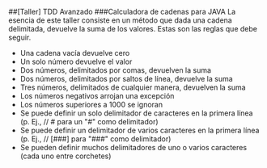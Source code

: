 ##[Taller] TDD Avanzado
###Calculadora de cadenas para JAVA
La esencia de este taller consiste en un método que dada una cadena delimitada, devuelve la suma de los valores. Estas son las reglas que debe seguir.

- Una cadena vacía devuelve cero
- Un solo número devuelve el valor
- Dos números, delimitados por comas, devuelven la suma
- Dos números, delimitados por saltos de línea, devuelve la suma
- Tres números, delimitados de cualquier manera, devuelven la suma
- Los números negativos arrojan una excepción
- Los números superiores a 1000 se ignoran
- Se puede definir un solo delimitador de caracteres en la primera línea (p. Ej., // # para un "#" como delimitador)
- Se puede definir un delimitador de varios caracteres en la primera línea (p. Ej., // [###] para "###" como delimitador)
- Se pueden definir muchos delimitadores de uno o varios caracteres (cada uno entre corchetes)